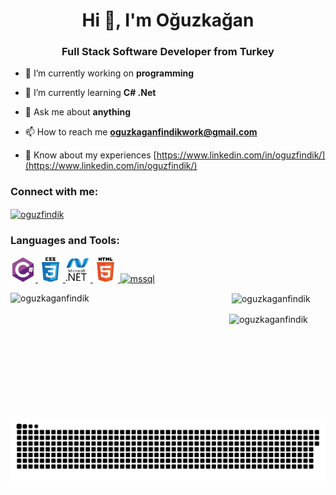 
<h1  align="center">Hi 👋, I'm Oğuzkağan</h1>

<h3  align="center">Full Stack Software Developer from Turkey</h3>

  

- 🔭 I’m currently working on **programming**

  

- 🌱 I’m currently learning **C# .Net**

  

- 💬 Ask me about **anything**

  

- 📫 How to reach me **oguzkaganfindikwork@gmail.com**

  

- 📄 Know about my experiences [https://www.linkedin.com/in/oguzfindik/](https://www.linkedin.com/in/oguzfindik/)

  

<h3  align="left">Connect with me:</h3>

<p  align="left">

<a  href="https://linkedin.com/in/oguzfindik"  target="blank"><img  align="center"  src="https://raw.githubusercontent.com/rahuldkjain/github-profile-readme-generator/master/src/images/icons/Social/linked-in-alt.svg"  alt="oguzfindik" height="30"  width="40"  /></a>

</p> 

<h3  align="left">Languages and Tools:</h3>

<p  align="left">  <a  href="https://www.w3schools.com/cs/"  target="_blank"  rel="noreferrer">  <img  src="https://raw.githubusercontent.com/devicons/devicon/master/icons/csharp/csharp-original.svg"  alt="csharp"  width="40"  height="40"/>  </a> <a  href="https://www.w3schools.com/css/"  target="_blank"  rel="noreferrer">  <img  src="https://raw.githubusercontent.com/devicons/devicon/master/icons/css3/css3-original-wordmark.svg"  alt="css3"  width="40"  height="40"/>  </a> <a  href="https://dotnet.microsoft.com/"  target="_blank"  rel="noreferrer">  <img  src="https://raw.githubusercontent.com/devicons/devicon/master/icons/dot-net/dot-net-original-wordmark.svg"  alt="dotnet"  width="40"  height="40"/>  </a> <a  href="https://www.w3.org/html/"  target="_blank"  rel="noreferrer">  <img  src="https://raw.githubusercontent.com/devicons/devicon/master/icons/html5/html5-original-wordmark.svg"  alt="html5"  width="40"  height="40"/>  </a> <a  href="https://www.microsoft.com/en-us/sql-server"  target="_blank"  rel="noreferrer">  <img  src="https://www.svgrepo.com/show/303229/microsoft-sql-server-logo.svg"  alt="mssql"  width="40"  height="40"/>  </a>  



</p>

  

<p><img  align="left"  src="https://github-readme-stats.vercel.app/api/top-langs?username=oguzkaganfindik&show_icons=true&locale=en&layout=compact"  alt="oguzkaganfindik" width="350"  height="200"  /></p>

  

<p>&nbsp;<img  align="center"  src="https://github-readme-stats.vercel.app/api?username=oguzkaganfindik&show_icons=true&locale=en"  alt="oguzkaganfindik" width="455"  height="200" /></p>

  

<p><img  align="center"  src="https://github-readme-streak-stats.herokuapp.com/?user=oguzkaganfindik&"  alt="oguzkaganfindik" width="455"  height="200"/></p>

 <picture>
  <source media="(prefers-color-scheme: dark)" srcset="https://raw.githubusercontent.com/oguzkaganfindik/oguzkaganfindik/output/github-contribution-grid-snake-dark.svg">
  <source media="(prefers-color-scheme: light)" srcset="https://raw.githubusercontent.com/oguzkaganfindik/oguzkaganfindik/output/github-contribution-grid-snake.svg">
  <img alt="github contribution grid snake animation" src="https://raw.githubusercontent.com/oguzkaganfindik/oguzkaganfindik/output/github-contribution-grid-snake.svg">
</picture>


